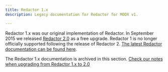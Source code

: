 ```yaml
---
title: Redactor 1.x
description: Legacy documentation for Redactor for MODX v1.

---
```


Redactor 1.x was our original implementation of Redactor. In September 2015 we released [Redactor 2.0](https://modmore.com/blog/2015/announcing-redactor-2.0/) as a free upgrade. Redactor 1 is no longer officially supported following the release of Redactor 2. [The latest Redactor documentation can be found here](../../Redactor). 

The Redactor 1.x documentation is archived in this section. [Check our notes when upgrading from Redactor 1.x to 2.0](../v2.x/Upgrading_from_Redactor_1.x_to_2.0)
